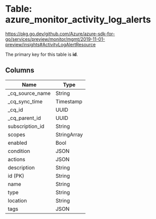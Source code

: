 # Table: azure_monitor_activity_log_alerts

https://pkg.go.dev/github.com/Azure/azure-sdk-for-go/services/preview/monitor/mgmt/2019-11-01-preview/insights#ActivityLogAlertResource

The primary key for this table is **id**.



## Columns
| Name          | Type          |
| ------------- | ------------- |
|_cq_source_name|String|
|_cq_sync_time|Timestamp|
|_cq_id|UUID|
|_cq_parent_id|UUID|
|subscription_id|String|
|scopes|StringArray|
|enabled|Bool|
|condition|JSON|
|actions|JSON|
|description|String|
|id (PK)|String|
|name|String|
|type|String|
|location|String|
|tags|JSON|
